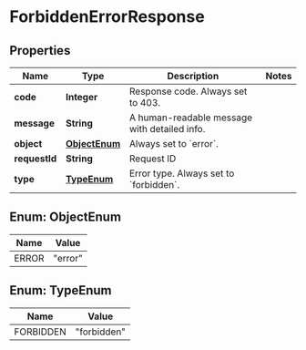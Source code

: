 
# ForbiddenErrorResponse

## Properties
Name | Type | Description | Notes
------------ | ------------- | ------------- | -------------
**code** | **Integer** | Response code. Always set to 403. | 
**message** | **String** | A human-readable message with detailed info. | 
**object** | [**ObjectEnum**](#ObjectEnum) | Always set to &#x60;error&#x60;. | 
**requestId** | **String** | Request ID | 
**type** | [**TypeEnum**](#TypeEnum) | Error type. Always set to &#x60;forbidden&#x60;. | 


<a name="ObjectEnum"></a>
## Enum: ObjectEnum
Name | Value
---- | -----
ERROR | &quot;error&quot;


<a name="TypeEnum"></a>
## Enum: TypeEnum
Name | Value
---- | -----
FORBIDDEN | &quot;forbidden&quot;



